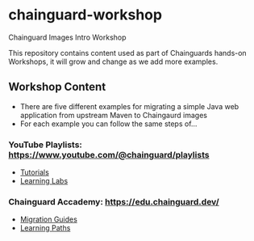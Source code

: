 # chainguard-workshop
Chainguard Images Intro Workshop

This repository contains content used as part of Chainguards hands-on Workshops, it will grow and change as we add more examples.

## Workshop Content
* There are five different examples for migrating a simple Java web application from upstream Maven to Chaingaurd images
* For each example you can follow the same steps of...

### YouTube Playlists: https://www.youtube.com/@chainguard/playlists

* [Tutorials](https://youtube.com/playlist?list=PLLjvkjPNmuZkXzbd8GlV0hjI0if6lf3G8)
* [Learning Labs](https://youtube.com/playlist?list=PLLjvkjPNmuZmvi2ZDXicVAWAC_mg2Jpgn)

### Chainguard Accademy: https://edu.chainguard.dev/

* [Migration Guides](https://edu.chainguard.dev/chainguard/migration/)
* [Learning Paths](https://edu.chainguard.dev/chainguard/learning-paths/)

